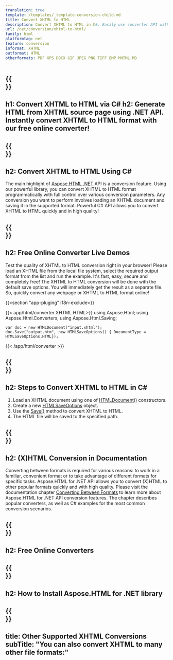 ```yaml
---
translation: true
template: /templates/_template-conversion-child.md
title: Convert XHTML to HTML
description: Convert XHTML to HTML in C#. Easily use converter API within ASP.NET or any .NET application. Try online XHTML to HTML Converter for free!
url: /net/conversion/xhtml-to-html/
family: html
platformtag: net
feature: conversion
informat: XHTML
outformat: HTML
otherformats: PDF XPS DOCX GIF JPEG PNG TIFF BMP MHTML MD 
---
```


{{<section banner>}}
---
h1: Convert XHTML to HTML via C#
h2: Generate HTML from XHTML source page using .NET API. Instantly convert XHTML to HTML format with our free online converter!
---

{{<section overview>}}
---
h2: Convert XHTML to HTML Using C#
---

The main highlight of [Aspose.HTML .NET](https://products.aspose.com/html/net/) API is a conversion feature. Using our powerful library, you can convert XHTML to HTML format programmatically with full control over various conversion parameters. Any conversion you want to perform involves loading an XHTML document and saving it in the supported format. Powerful C# API allows you to convert XHTML to HTML quickly and in high quality!

{{<section demos>}}
---
h2: Free Online Converter Live Demos
---

Test the quality of XHTML to HTML conversion right in your browser! Please load an XHTML file from the local file system, select the required output format from the list and run the example. It's fast, easy, secure and completely free! The XHTML to HTML conversion will be done with the default save options. You will immediately get the result as a separate file. So, quickly convert any webpage or XHTML to HTML format online!

{{<section "app-pluging" i18n-exclude>}}

{{< app/html/converter XHTML HTML>}}
using Aspose.Html;
using Aspose.Html.Converters;
using Aspose.Html.Saving;

    var doc = new HTMLDocument("input.xhtml");
    doc.Save("output.htm", new HTMLSaveOptions() { DocumentType = HTMLSaveOptions.HTML});

{{< /app/html/converter >}}

{{<section steps>}}
---
h2: Steps to Convert XHTML to HTML in C#
---

1. Load an XHTML document using one of [HTMLDocument()](https://apireference.aspose.com/html/net/aspose.html/htmldocument) constructors.
1. Create a new [HTMLSaveOptions](https://apireference.aspose.com/html/net/aspose.html.saving/htmlsaveoptions) object.
1. Use the [Save()](https://apireference.aspose.com/html/net/aspose.html/htmldocument/save/) method to convert XHTML to HTML.
1. The HTML file will be saved to the specified path.

{{<section documentation>}}
---
h2: (X)HTML Conversion in Documentation
---

Converting between formats is required for various reasons: to work in a familiar, convenient format or to take advantage of different formats for specific tasks. Aspose.HTML for .NET API allows you to convert (X)HTML to other popular formats quickly and with high quality. Please visit the documentation chapter <a href="https://docs.aspose.com/html/net/converting-between-formats/" target="_blank">Converting Between Formats</a> to learn more about Aspose.HTML for .NET API conversion features. The chapter describes popular converters, as well as C# examples for the most common conversion scenarios.

{{<section online-converters>}}
---
h2: Free Online Converters
---

{{<section get-started>}}
---
h2: How to Install Aspose.HTML for .NET library
---

{{<section other-conversions>}}
---
title: Other Supported XHTML Conversions
subTitle: "You can also convert XHTML to many other file formats:"
---